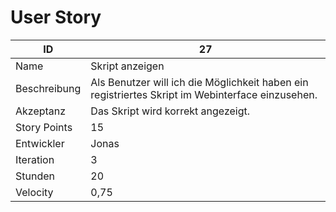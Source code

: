 # User Story

| ID         |27|
|-|-|
|Name        |Skript anzeigen|
|Beschreibung|Als Benutzer will ich die Möglichkeit haben ein registriertes Skript im Webinterface einzusehen.|
|Akzeptanz   |Das Skript wird korrekt angezeigt.|
|Story Points|15|
|Entwickler  |Jonas|
|Iteration   |3|
|Stunden     |20|
|Velocity    |0,75|

